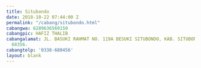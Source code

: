 ```yaml
---
title: Situbondo
date: 2018-10-22 07:44:00 Z
permalink: "/cabang/situbondo.html"
cabangwa: 6289636569150
cabangpic: HAFIZ THALIB
cabangalamat: JL. BASUKI RAHMAT NO. 119A BESUKI SITUBONDO, KAB. SITUBONDO, JAWA TIMUR,
  68356.
cabangtelp: '0338-680456'
layout: blank
---
```


